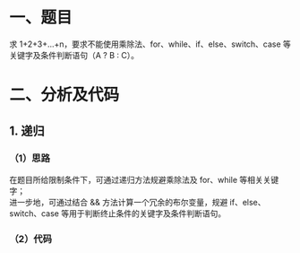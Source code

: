 # 一、题目
求 1+2+3+...+n，要求不能使用乘除法、for、while、if、else、switch、case 等关键字及条件判断语句（A ? B : C）。
# 二、分析及代码
## 1. 递归
### （1）思路
在题目所给限制条件下，可通过递归方法规避乘除法及 for、while 等相关关键字；  
进一步地，可通过结合 && 方法计算一个冗余的布尔变量，规避 if、else、switch、case 等用于判断终止条件的关键字及条件判断语句。  
### （2）代码
```java
